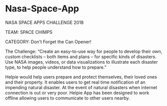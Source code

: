 # Nasa-Space-App
NASA SPACE APPS CHALLENGE 2018

TEAM: SPACE CHIMPS

CATEGORY: Don’t Forget the Can Opener!

The Challenge: “Create an easy-to-use way for people to develop their own, custom checklists – both items and plans – for specific kinds of disasters. Use NASA images, videos, or data visualizations to illustrate each disaster type, to help people understand how to prepare.”

Helpie would help users prepare and protect themselves, their loved ones and their property. 
It enables users to get real time notification of an impending natural disaster. 
At the event of natural disasters when internet connection is out or very poor.
Helpie App has been designed to work offline allowing users to communicate to other users nearby.
